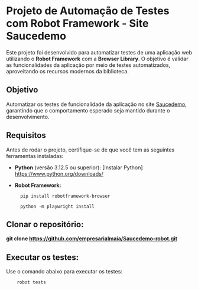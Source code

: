 # Projeto de Automação de Testes com Robot Framework - Site Saucedemo

Este projeto foi desenvolvido para automatizar testes de uma aplicação web utilizando o **Robot Framework** com a **Browser Library**. O objetivo é validar as funcionalidades da aplicação por meio de testes automatizados, aproveitando os recursos modernos da biblioteca.

## Objetivo

Automatizar os testes de funcionalidade da aplicação no site [Saucedemo](https://www.saucedemo.com), garantindo que o comportamento esperado seja mantido durante o desenvolvimento.

## Requisitos

Antes de rodar o projeto, certifique-se de que você tem as seguintes ferramentas instaladas:

- **Python** (versão 3.12.5 ou superior): [Instalar Python] https://www.python.org/downloads/

- **Robot Framework:**  

        pip install robotframework-browser

        python -m playwright install

## Clonar o repositório:

**git clone https://github.com/empresarialmaia/Saucedemo-robot.git**

## Executar os testes:
Use o comando abaixo para executar os testes:
 
        robot tests




